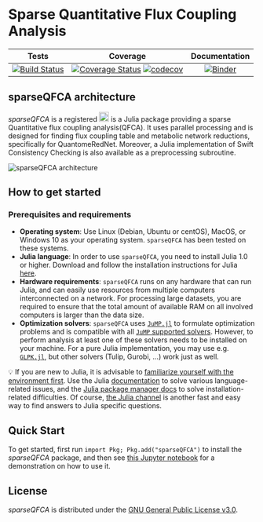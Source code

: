 # Sparse Quantitative Flux Coupling Analysis

| **Tests** | **Coverage** | **Documentation** |
|:---:|:---:|:---:|
| [![Build Status](https://travis-ci.com/mtefagh/sparseQFCA.jl.svg?branch=master)](https://app.travis-ci.com/mtefagh/sparseQFCA.jl) | [![Coverage Status](https://coveralls.io/repos/github/mtefagh/sparseQFCA.jl/badge.svg?branch=master)](https://coveralls.io/github/mtefagh/sparseQFCA.jl?branch=master) [![codecov](https://codecov.io/gh/mtefagh/sparseQFCA.jl/branch/master/graph/badge.svg)](https://codecov.io/gh/mtefagh/sparseQFCA.jl) | [![Binder](https://mybinder.org/badge_logo.svg)](https://mybinder.org/v2/gh/mtefagh/sparseQFCA.jl/master?labpath=sparseQFCA.jl%2Fexample%2FdistributedQFCA.ipynb) |

## sparseQFCA architecture
*sparseQFCA* is a registered [<img src="https://julialang.org/assets/infra/logo.svg" height="20" />](https://julialang.org/) is a Julia package providing a sparse Quantitative flux coupling analysis(QFCA). It uses parallel processing and is designed for finding flux coupling table and metabolic network reductions, specifically for QuantomeRedNet. Moreover, a Julia implementation of Swift Consistency Checking is also available as a preprocessing subroutine.

![sparseQFCA architecture](/example/sparseQFCA_architecture.png "sparseQFCA architecture")

## How to get started

### Prerequisites and requirements

- **Operating system**: Use Linux (Debian, Ubuntu or centOS), MacOS, or Windows
  10 as your operating system. `sparseQFCA` has been tested on these systems.
- **Julia language**: In order to use `sparseQFCA`, you need to install Julia 1.0
  or higher. Download and follow the installation instructions for Julia
  [here](https://julialang.org/downloads/).
- **Hardware requirements**: `sparseQFCA` runs on any hardware that can run Julia,
  and can easily use resources from multiple computers interconnected on a
  network. For processing large datasets, you are required to ensure that the
  total amount of available RAM on all involved computers is larger than the
  data size.
- **Optimization solvers**: `sparseQFCA` uses
  [`JuMP.jl`](https://github.com/jump-dev/JuMP.jl) to formulate optimization
  problems and is compatible with all [`JuMP` supported
  solvers](https://jump.dev/JuMP.jl/stable/installation/#Supported-solvers).
  However, to perform analysis at least one of these solvers needs to be
  installed on your machine. For a pure Julia implementation, you may use e.g.
  [`GLPK.jl`](https://www.gnu.org/software/glpk/), but other solvers (Tulip,
  Gurobi, ...) work just as well.

:bulb: If you are new to Julia, it is advisable to [familiarize yourself with
the environment
first](https://docs.julialang.org/en/v1/manual/getting-started/).  Use the
Julia [documentation](https://docs.julialang.org) to solve various
language-related issues, and the [Julia package manager
docs](https://julialang.github.io/Pkg.jl/v1/getting-started/) to solve
installation-related difficulties. Of course, [the Julia
channel](https://discourse.julialang.org/) is another fast and easy way to find
answers to Julia specific questions.

## Quick Start
To get started, first run `import Pkg; Pkg.add("sparseQFCA")` to install the *sparseQFCA* package, and then see [this Jupyter notebook](https://nbviewer.org/github/mtefagh/sparseQFCA/blob/master/example/sparseQFCA.ipynb) for a demonstration on how to use it.

## License
*sparseQFCA* is distributed under the [GNU General Public License v3.0](http://www.gnu.org/copyleft/gpl.html).
